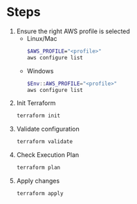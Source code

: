 # Steps

1. Ensure the right AWS profile is selected
    - Linux/Mac
        ```bash
        $AWS_PROFILE="<profile>"
        aws configure list
        ```
    - Windows
        ```powershell
        $Env::AWS_PROFILE="<profile>"
        aws configure list
        ```
1. Init Terraform
    ```bash
    terraform init
    ```
1. Validate configuration
    ```bash
    terraform validate
    ```
1. Check Execution Plan
    ```bash
    terraform plan
    ```
1. Apply changes
    ```bash
    terraform apply
    ```
